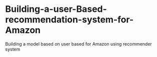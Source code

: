# Building-a-user-Based-recommendation-system-for-Amazon
 Building a model based on user based for Amazon using recommender system
